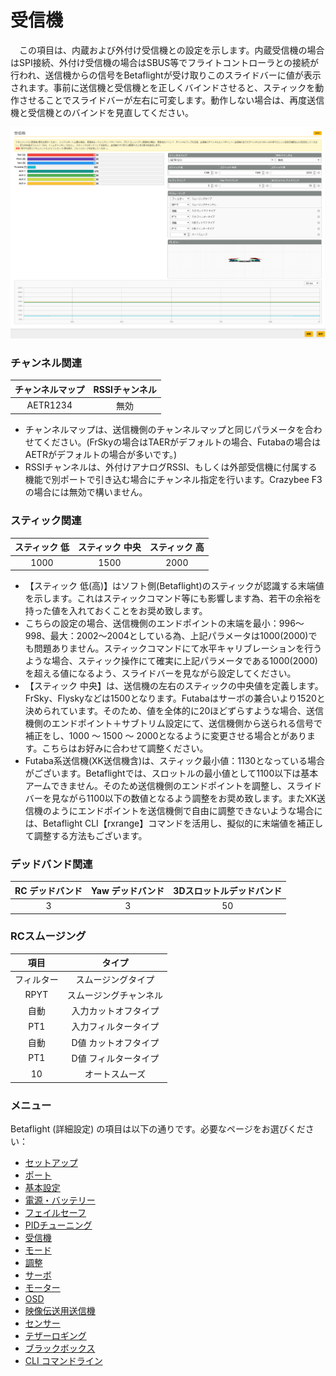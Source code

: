 # 受信機
　この項目は、内蔵および外付け受信機との設定を示します。内蔵受信機の場合はSPI接続、外付け受信機の場合はSBUS等でフライトコントローラとの接続が行われ、送信機からの信号をBetaflightが受け取りこのスライドバーに値が表示されます。事前に送信機と受信機とを正しくバインドさせると、スティックを動作させることでスライドバーが左右に可変します。動作しない場合は、再度送信機と受信機とのバインドを見直してください。

![Betaflight 06](images/BF06m.png)

### チャンネル関連
   | チャンネルマップ | RSSIチャンネル |
   | :------------: | :-----------: |
   | AETR1234       | 無効          |

   * チャンネルマップは、送信機側のチャンネルマップと同じパラメータを合わせてください。(FrSkyの場合はTAERがデフォルトの場合、Futabaの場合はAETRがデフォルトの場合が多いです。)
   * RSSIチャンネルは、外付けアナログRSSI、もしくは外部受信機に付属する機能で別ポートで引き込む場合にチャンネル指定を行います。Crazybee F3の場合には無効で構いません。
   

### スティック関連
   | スティック 低 | スティック 中央 | スティック 高 |
   | :----------: | :------------: | :----------: |
   | 1000         | 1500           | 2000         |
   
   * 【スティック 低(高)】はソフト側(Betaflight)のスティックが認識する末端値を示します。これはスティックコマンド等にも影響します為、若干の余裕を持った値を入れておくことをお奨め致します。
   * こちらの設定の場合、送信機側のエンドポイントの末端を最小：996～998、最大：2002～2004としている為、上記パラメータは1000(2000)でも問題ありません。スティックコマンドにて水平キャリブレーションを行うような場合、スティック操作にて確実に上記パラメータである1000(2000)を超える値になるよう、スライドバーを見ながら設定してください。
   * 【スティック 中央】は、送信機の左右のスティックの中央値を定義します。FrSky、Flyskyなどは1500となります。Futabaはサーボの兼合いより1520と決められています。そのため、値を全体的に20ほどずらすような場合、送信機側のエンドポイント＋サブトリム設定にて、送信機側から送られる信号で補正をし、1000 ～ 1500 ～ 2000となるように変更させる場合とがあります。こちらはお好みに合わせて調整ください。
   * Futaba系送信機(XK送信機含)は、スティック最小値：1130となっている場合がございます。Betaflightでは、スロットルの最小値として1100以下は基本アームできません。そのため送信機側のエンドポイントを調整し、スライドバーを見ながら1100以下の数値となるよう調整をお奨め致します。またXK送信機のようにエンドポイントを送信機側で自由に調整できないような場合には、Betaflight CLI【rxrange】コマンドを活用し、擬似的に末端値を補正して調整する方法もございます。
   

### デッドバンド関連
   | RC デッドバンド | Yaw デッドバンド | 3Dスロットルデッドバンド |
   | :------------: | :-------------: | :--------------------: |
   | 3              | 3               | 50                     |


### RCスムージング
   | 項目       | タイプ                  |
   | :--------: | :--------------------: |
   | フィルター  | スムージングタイプ      |
   | RPYT       | スムージングチャンネル   |
   | 自動       | 入力カットオフタイプ     |
   | PT1        | 入力フィルタータイプ    |
   | 自動       | D値 カットオフタイプ    |
   | PT1        | D値 フィルタータイプ    |
   | 10         | オートスムーズ         |


### メニュー
Betaflight (詳細設定) の項目は以下の通りです。必要なページをお選びください：  

* [セットアップ](Betaflight%20-%20CrazyBeeF3FR.md)
* [ポート](Betaflight%20-%20CrazyBeeF3_Port.md)
* [基本設定](Betaflight%20-%20CrazyBeeF3_BaseSetting.md)
* [電源・バッテリー](Betaflight%20-%20CrazyBeeF3_Battery.md)
* [フェイルセーフ](Betaflight%20-%20CrazyBeeF3_failsafe.md)
* [PIDチューニング](Betaflight%20-%20CrazyBeeF3_PID.md)
* [受信機](Betaflight%20-%20CrazyBeeF3_Reciever.md)
* [モード](Betaflight%20-%20CrazyBeeF3_Mode.md)
* [調整](Betaflight%20-%20CrazyBeeF3_Addjust.md)
* [サーボ](Betaflight%20-%20CrazyBeeF3_Servo.md)
* [モーター](Betaflight%20-%20CrazyBeeF3_Motor.md)
* [OSD](Betaflight%20-%20CrazyBeeF3_OSD.md)
* [映像伝送用送信機](Betaflight%20-%20CrazyBeeF3_VTX.md)
* [センサー](Betaflight%20-%20CrazyBeeF3_Sensor.md)
* [テザーロギング](Betaflight%20-%20CrazyBeeF3_logging.md)
* [ブラックボックス](Betaflight%20-%20CrazyBeeF3_Blackbox.md)
* [CLI コマンドライン](Betaflight%20-%20CrazyBeeF3_CLI.md)

